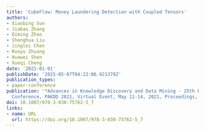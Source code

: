 ```yaml
---
title: 'CubeFlow: Money Laundering Detection with Coupled Tensors'
authors:
- Xiaobing Sun
- Jiabao Zhang
- Qiming Zhao
- Shenghua Liu
- Jinglei Chen
- Ruoyu Zhuang
- Huawei Shen
- Xueqi Cheng
date: '2021-01-01'
publishDate: '2025-05-07T04:22:06.921378Z'
publication_types:
- paper-conference
publication: '*Advances in Knowledge Discovery and Data Mining - 25th Pacific-Asia
  Conference, PAKDD 2021, Virtual Event, May 11-14, 2021, Proceedings, Part I*'
doi: 10.1007/978-3-030-75762-5_7
links:
- name: URL
  url: https://doi.org/10.1007/978-3-030-75762-5_7
---
```

